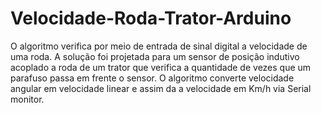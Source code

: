# Velocidade-Roda-Trator-Arduino
O algoritmo verifica por meio de entrada de sinal digital a velocidade de uma roda. A solução foi projetada para um sensor de posição indutivo acoplado a roda de um trator que verifica a quantidade de vezes que um parafuso passa em frente o sensor. O algoritmo converte velocidade angular em velocidade linear e assim da a velocidade em Km/h via Serial monitor.
